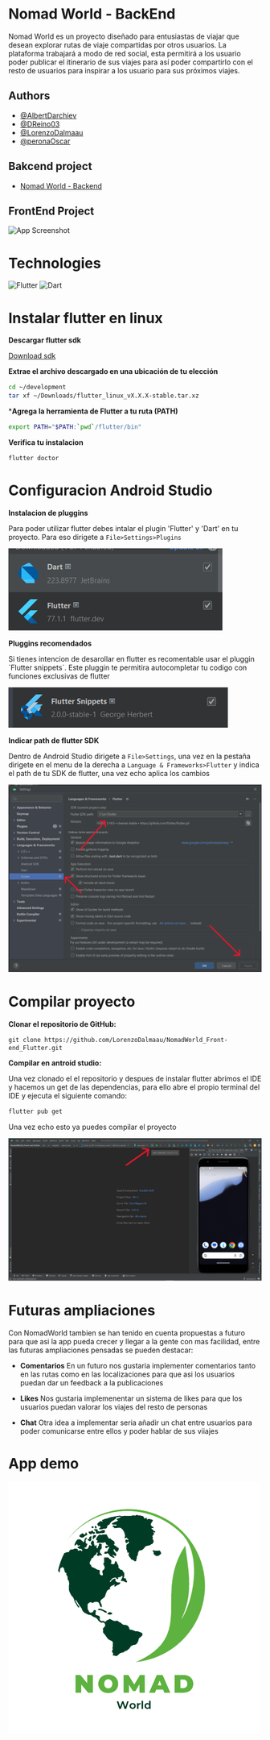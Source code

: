 # Nomad World - BackEnd

Nomad World es un proyecto diseñado para entusiastas de viajar que desean explorar rutas de viaje compartidas por otros usuarios. La plataforma trabajará a modo de red social, esta permitirá a los usuario poder publicar el itinerario de sus viajes para así poder compartirlo con el resto de usuarios para inspirar a los usuario para sus próximos viajes.

## Authors
- [@AlbertDarchiev](https://github.com/AlbertDarchiev)
- [@DReino03](https://github.com/DReino03) 
- [@LorenzoDalmaau](https://github.com/LorenzoDalmaau)
- [@peronaOscar](https://github.com/peronaOscar)


## Bakcend project
- [Nomad World - Backend](https://github.com/AlbertDarchiev/NomadWorld_BackEnd/tree/main)

## FrontEnd Project

![App Screenshot](https://ik.imagekit.io/albertITB/readme/Nomad%20World.png?updatedAt=1708598106088) 


# Technologies
![Flutter](https://img.shields.io/badge/Flutter-%2302569B.svg?style=for-the-badge&logo=Flutter&logoColor=white) ![Dart](https://img.shields.io/badge/dart-%230175C2.svg?style=for-the-badge&logo=dart&logoColor=white)


# Instalar flutter en linux

**Descargar flutter sdk**

[Download sdk](https://storage.googleapis.com/flutter_infra_release/releases/stable/linux/flutter_linux_3.19.1-stable.tar.xz)

**Extrae el archivo descargado en una ubicación de tu elección**

```bash
cd ~/development
tar xf ~/Downloads/flutter_linux_vX.X.X-stable.tar.xz
```

***Agrega la herramienta de Flutter a tu ruta (PATH)**

```bash
export PATH="$PATH:`pwd`/flutter/bin"
```

**Verifica tu instalacion**

```bash
flutter doctor
```

# Configuracion Android Studio

**Instalacion de pluggins**

Para poder utilizar flutter debes intalar el plugin 'Flutter' y 'Dart' en tu proyecto. Para eso dirigete a `File>Settings>Plugins`

![Plugins](readme_assets\pluggins_flutter.png) 

**Pluggins recomendados**

Si tienes intencion de desarollar en flutter es recomentable usar el pluggin ´Flutter snippets´. Este pluggin te permitira autocompletar tu codigo con funciones exclusivas de flutter

![Plugins](readme_assets\extra_pluggins_flutter.png) 

**Indicar path de flutter SDK**

Dentro de Android Studio dirigete a ``File>Settings``, una vez en la pestaña dirigete en el menu de la derecha a ``Language & Frameworks>Flutter`` y indica el path de tu SDK de flutter, una vez echo aplica los cambios

![Plugins](readme_assets\flutter_path.png) 

# Compilar proyecto

**Clonar el repositorio de GitHub:**

    git clone https://github.com/LorenzoDalmaau/NomadWorld_Front-end_Flutter.git
    
**Compilar en antroid studio:**

Una vez clonado el el repositorio y despues de instalar flutter abrimos el IDE y hacemos un get de las dependencias, para ello abre el propio terminal del IDE y ejecuta el siguiente comando:

```bash
flutter pub get
```

Una vez echo esto ya puedes compilar el proyecto

![Android studio](readme_assets\run_app_android.png) 


# Futuras ampliaciones

Con NomadWorld tambien se han tenido en cuenta propuestas a futuro para que asi la app pueda crecer y llegar a la gente con mas facilidad, entre las futuras ampliaciones pensadas se pueden destacar:

- **Comentarios**
    En un futuro nos gustaria implementer comentarios tanto en las rutas como en las localizaciones para que asi los usuarios puedan dar un feedback a la publicaciones

- **Likes**
    Nos gustaria implemenentar un sistema de likes para que los usuarios puedan valorar los viajes del resto de personas

- **Chat**
    Otra idea a implementar seria añadir un chat entre usuarios para poder comunicarse entre ellos y poder hablar de sus viiajes


# App demo

[![Nomad demo](./readme_assets/nomad_logo.png)](https://drive.google.com/file/d/1-0WSB1DX14HbdtZ1kP_jioV7YqaoEEZ8/view)
